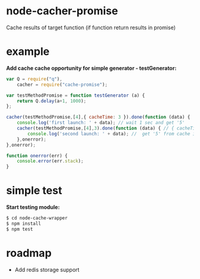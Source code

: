 node-cacher-promise
===================
Cache results of target function (if function return results in promise) 

example
=======

**Add cache cache opportunity for simple generator - testGenerator:**

```javascript
var Q = require("q"),
    cacher = require("cache-promise");

var testMethodPromise = function testGenerator (a) {
    return Q.delay(a+1, 1000);
};

cacher(testMethodPromise,[4],{ cacheTime: 3 }).done(function (data) {
    console.log('first launch: ' + data); // wait 1 sec and get '5'
    cacher(testMethodPromise,[4],3).done(function (data) { // { cacheTime: 3 } equivalent '3'
        console.log('second launch: ' + data); //  get '5' from cache immediately
    },onerror);
},onerror);

function onerror(err) {
    console.error(err.stack);
}
```


simple test
===========

**Start testing module:**

```sh
$ cd node-cache-wrapper
$ npm install
$ npm test
```


roadmap
=======

   * Add redis storage support
